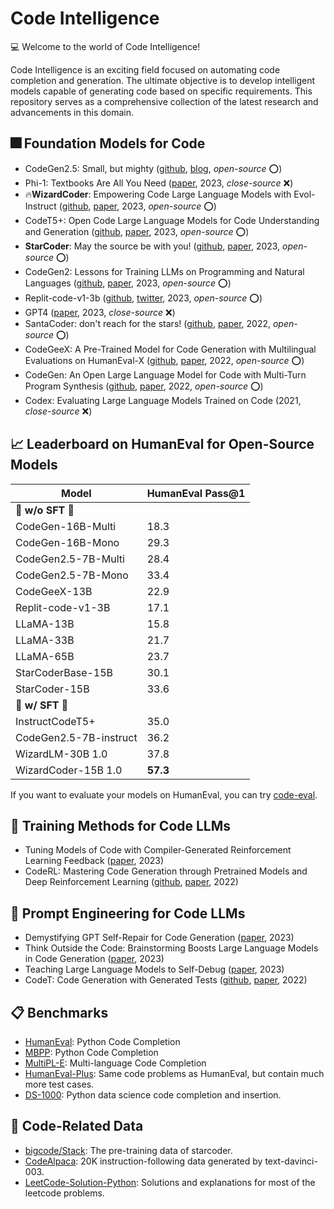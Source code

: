 # Code Intelligence

💻 Welcome to the world of Code Intelligence!

Code Intelligence is an exciting field focused on automating code completion and generation. The ultimate objective is to develop intelligent models capable of generating code based on specific requirements. This repository serves as a comprehensive collection of the latest research and advancements in this domain.

## 🎆 Foundation Models for Code

- CodeGen2.5: Small, but mighty ([github](https://github.com/salesforce/CodeGen/tree/main/codegen25?ref=blog.salesforceairesearch.com), [blog](https://blog.salesforceairesearch.com/codegen25/), *open-source* ⭕)
- Phi-1: Textbooks Are All You Need ([paper](https://arxiv.org/abs/2306.11644), 2023,  *close-source* ❌)
- 🔥**WizardCoder**: Empowering Code Large Language Models with Evol-Instruct ([github](https://github.com/nlpxucan/WizardLM/tree/main/WizardCoder), [paper](https://arxiv.org/abs/2306.08568), 2023, *open-source* ⭕) 
- CodeT5+: Open Code Large Language Models for Code Understanding and Generation ([github](https://github.com/salesforce/CodeT5), [paper](https://arxiv.org/abs/2305.07922), 2023, *open-source* ⭕)
- **StarCoder**: May the source be with you! ([github](https://github.com/bigcode-project/starcoder), [paper](https://drive.google.com/file/d/1cN-b9GnWtHzQRoE7M7gAEyivY0kl4BYs/view), 2023, *open-source* ⭕)
- CodeGen2: Lessons for Training LLMs on Programming and Natural Languages ([github](https://github.com/salesforce/CodeGen2), [paper](https://arxiv.org/abs/2305.02309), 2023, *open-source* ⭕)
- Replit-code-v1-3b ([github](https://github.com/replit/ReplitLM/tree/main/replit-code-v1-3b), [twitter](https://twitter.com/Replit/status/1651344184593506304), 2023, *open-source* ⭕)
- GPT4 ([paper](https://arxiv.org/abs/2303.08774), 2023, *close-source* ❌)
- SantaCoder: don't reach for the stars! ([github](https://huggingface.co/bigcode/santacoder), [paper](https://arxiv.org/abs/2301.03988), 2022, *open-source* ⭕)
- CodeGeeX: A Pre-Trained Model for Code Generation with Multilingual Evaluations on HumanEval-X ([github](https://github.com/THUDM/CodeGeeX#codegeex-a-multilingual-code-generation-model), [paper](https://arxiv.org/abs/2303.17568), 2022, *open-source* ⭕)
- CodeGen: An Open Large Language Model for Code with Multi-Turn Program Synthesis ([github](https://github.com/salesforce/CodeGen), [paper](https://arxiv.org/pdf/2203.13474.pdf), 2022, *open-source* ⭕)
- Codex: Evaluating Large Language Models Trained on Code (2021, *close-source* ❌)

## 📈 Leaderboard on HumanEval for Open-Source Models

| Model            | HumanEval Pass@1 |
|------------------|------------------|
| 🎃 **w/o SFT** 🎃                  |
| CodeGen-16B-Multi| 18.3             |
| CodeGen-16B-Mono | 29.3             |
| CodeGen2.5-7B-Multi| 28.4             |
| CodeGen2.5-7B-Mono| 33.4             |
| CodeGeeX-13B     | 22.9             |
| Replit-code-v1-3B| 17.1             |
| LLaMA-13B        | 15.8             |
| LLaMA-33B        | 21.7             |
| LLaMA-65B        | 23.7             |
| StarCoderBase-15B| 30.1             |
| StarCoder-15B    | 33.6             |
| 🎃 **w/ SFT** 🎃                   |
| InstructCodeT5+  | 35.0             |
| CodeGen2.5-7B-instruct | 36.2             |
| WizardLM-30B  1.0| 37.8             |
| WizardCoder-15B  1.0 | **57.3**     |

If you want to evaluate your models on HumanEval, you can try [code-eval](https://github.com/abacaj/code-eval).

## 🔨 Training Methods for Code LLMs

- Tuning Models of Code with Compiler-Generated Reinforcement Learning Feedback ([paper](https://arxiv.org/abs/2305.18341), 2023)
- CodeRL: Mastering Code Generation through Pretrained Models and Deep Reinforcement Learning ([github](https://github.com/salesforce/CodeRL), [paper](https://arxiv.org/abs/2207.01780), 2022)

## 🔧 Prompt Engineering for Code LLMs

- Demystifying GPT Self-Repair for Code Generation ([paper](https://arxiv.org/abs//2306.09896), 2023)
- Think Outside the Code: Brainstorming Boosts Large Language Models in Code Generation ([paper](https://arxiv.org/pdf/2305.10679.pdf), 2023)
- Teaching Large Language Models to Self-Debug ([paper](https://arxiv.org/abs/2304.05128), 2023)
- CodeT: Code Generation with Generated Tests ([github](https://github.com/microsoft/CodeT), [paper](https://arxiv.org/abs/2207.10397), 2022)

## 📋 Benchmarks

- [HumanEval](https://github.com/openai/human-eval): Python Code Completion
- [MBPP](https://github.com/google-research/google-research/tree/master/mbpp): Python Code Completion
- [MultiPL-E](https://github.com/nuprl/MultiPL-E): Multi-language Code Completion
- [HumanEval-Plus](https://github.com/evalplus/evalplus): Same code problems as HumanEval, but contain much more test cases.
- [DS-1000](https://ds1000-code-gen.github.io/): Python data science code completion and insertion.

## 📑 Code-Related Data

- [bigcode/Stack](https://huggingface.co/datasets/bigcode/the-stack-dedup): The pre-training data of starcoder.
- [CodeAlpaca](https://github.com/sahil280114/codealpaca/tree/master): 20K instruction-following data generated by text-davinci-003.
- [LeetCode-Solution-Python](https://www.kaggle.com/datasets/erichartford/leetcode-solutions): Solutions and explanations for most of the leetcode problems.